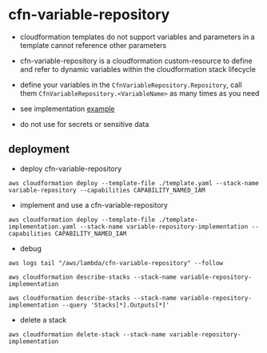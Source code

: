# cfn-variable-repository
 - cloudformation templates do not support variables and parameters in a template cannot reference other parameters
 - cfn-variable-repository is a cloudformation custom-resource to define and refer to dynamic variables within the cloudformation stack lifecycle


 - define your variables in the `CfnVariableRepository.Repository`, call them `CfnVariableRepository.<VariableName>` as many times as you need
 - see implementation [example](template-implementation.yaml)
 - do not use for secrets or sensitive data

## deployment
- deploy cfn-variable-repository 
```shell
aws cloudformation deploy --template-file ./template.yaml --stack-name variable-repository --capabilities CAPABILITY_NAMED_IAM
```

- implement and use a cfn-variable-repository
```shell
aws cloudformation deploy --template-file ./template-implementation.yaml --stack-name variable-repository-implementation --capabilities CAPABILITY_NAMED_IAM
```

- debug
```
aws logs tail "/aws/lambda/cfn-variable-repository" --follow
```

```shell
aws cloudformation describe-stacks --stack-name variable-repository-implementation
```
```shell
aws cloudformation describe-stacks --stack-name variable-repository-implementation --query 'Stacks[*].Outputs[*]'
```

- delete a stack
```shell
aws cloudformation delete-stack --stack-name variable-repository-implementation
```
